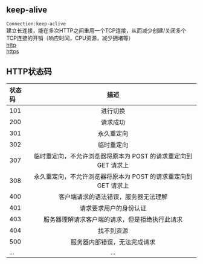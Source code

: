 ## keep-alive
`Connection:keep-aclive`  
建立长连接，能在多次HTTP之间重用一个TCP连接，从而减少创建/关闭多个TCP连接的开销（响应时间，CPU资源，减少拥堵等）  
[http](https://shimo.im/mindmaps/xGCWpVVJQx8VxxpD)  
[https](https://shimo.im/mindmaps/gCpqKgrqdKdTdhdX)  

## HTTP状态码
|状态码|描述|
|:---|:---:|
|101|进行切换|
|200|请求成功|
|301|永久重定向|
|302|临时重定向|
|307|临时重定向，不允许浏览器将原本为 POST 的请求重定向到 GET 请求上|
|308|永久重定向，不允许浏览器将原本为 POST 的请求重定向到 GET 请求上|
|400|客户端请求的语法错误，服务器无法理解|
|401|请求要求用户的身份认证|
|403|服务器理解请求客户端的请求，但是拒绝执行此请求|
|404|找不到资源|
|500|服务器内部错误，无法完成请求|
|...|...|